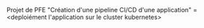 
Projet de PFE "Création d'une pipeline CI/CD d'une application" =<deploiément l'application sur le cluster kubernetes>

